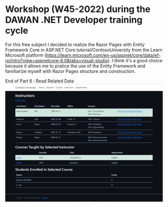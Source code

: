 # Workshop (W45-2022) during the DAWAN .NET Developer training cycle 
For this free subject I decided to realize the Razor Pages with Entity Framework Core in ASP.NET Core tutorial/ContosoUniversity from the Learn Microsoft platform (https://learn.microsoft.com/en-us/aspnet/core/data/ef-rp/intro?view=aspnetcore-6.0&tabs=visual-studio).
I think it's a good choice because it allows me to pratice the use of the Entity Framework and familiarize myself with Razor Pages structure and construction.

End of Part 6 : Read Related Data
![alt text](ContosoUniversity/EndOfPart6.PNG)
